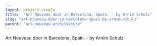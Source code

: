```yaml
---
layout: project_single
title:  "Art Nouveau door in Barcelona, Spain. - by Arnim Schulz"
slug: "art-nouveau-door-in-barcelona-spain-by-arnim-schulz"
parent: "art-nouveau-architecture"
---
```

Art Nouveau door in Barcelona, Spain. - by Arnim Schulz